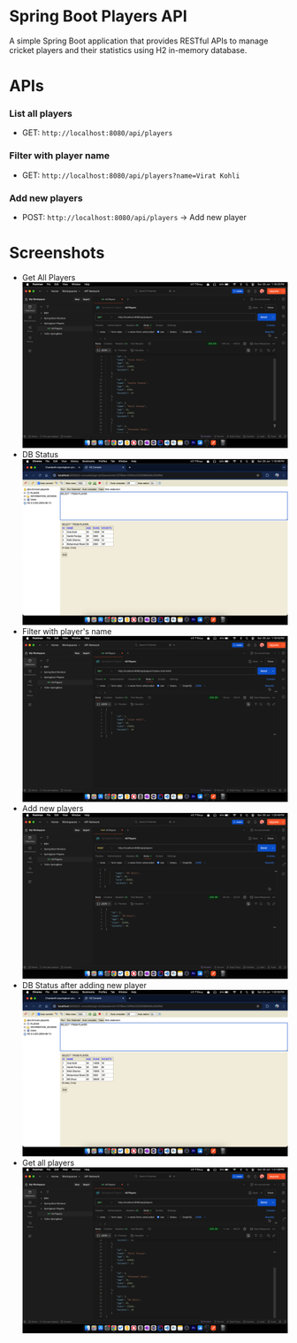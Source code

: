 # Spring Boot Players API

A simple Spring Boot application that provides RESTful APIs to manage cricket players and their statistics using H2 in-memory database.

# APIs

### List all players 
* GET: ```http://localhost:8080/api/players```

### Filter with player name

* GET: ```http://localhost:8080/api/players?name=Virat Kohli```

### Add new players

* POST: ```http://localhost:8080/api/players``` → Add new player 


# Screenshots
* Get All Players
![Screenshots imagse](screenshots/1getall.png)
* DB Status
![Screenshots imagse](screenshots/2getalldb.png)
* Filter with player's name
![Screenshots imagse](screenshots/3filter.png)
* Add new players
![Screenshots imagse](screenshots/4update.png)
* DB Status after adding new player
![Screenshots imagse](screenshots/5updateddb.png)
* Get all players
![Screenshots imagse](screenshots/6updated.png)

